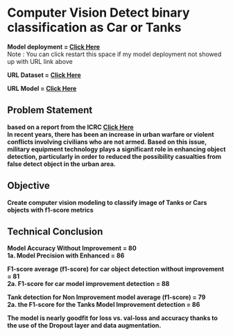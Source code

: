 # Computer Vision Detect binary classification as Car or Tanks

**Model deployment = [Click Here](https://huggingface.co/spaces/rianrg/Cars-or-Tanks-Image-Classification)**    
Note : You can click restart this space if my model deployment not showed up with URL link above

**URL Dataset = [Click Here](https://www.kaggle.com/datasets/gatewayadam/cars-and-tanks-image-classification)**

**URL Model = [Click Here](https://drive.google.com/drive/folders/1ABsrvYxyUg_8vJh1PetSC33CjEjqBPRj?usp=sharing)**

## Problem Statement
**based on a report from the ICRC [Click Here](https://www.interaction.org/blog/when-war-moves-to-cities-protection-of-civilians-in-urban-areas-3/)         
In recent years, there has been an increase in urban warfare or violent conflicts involving civilians who are not armed. Based on this issue, military equipment technology plays a significant role in enhancing object detection, particularly in order to reduced the possibility casualties from false detect object in the urban area.**

## Objective 
**Create computer vision modeling to classify image of Tanks or Cars objects with f1-score metrics**

## Technical Conclusion    
**Model Accuracy Without Improvement = 80**    
**1a. Model Precision with Enhanced = 86**    

**F1-score average (f1-score) for car object detection without improvement = 81**         
**2a. F1-score for car model improvement detection = 88**        

**Tank detection for Non Improvement model average (f1-score) = 79**         
**2a. the F1-score for the Tanks Model Improvement detection = 86**    

**The model is nearly goodfit for loss vs. val-loss and accuracy thanks to the use of the Dropout layer and data augmentation.**    
